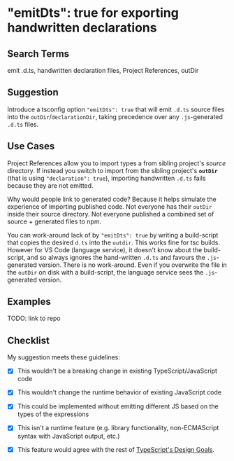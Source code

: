 # "emitDts": true for exporting handwritten declarations 

## Search Terms

emit .d.ts, handwritten declaration files, Project References, outDir

## Suggestion

Introduce a tsconfig option `"emitDts": true` that will emit `.d.ts` source files into the `outDir`/`declarationDir`, taking precedence over any `.js`-generated `.d.ts` files.

## Use Cases

Project References allow you to import types a from sibling project's _source_ directory.  If instead you switch to import from the sibling project's **`outDir`** (that is using `"declaration": true`), importing handwritten `.d.ts` fails because they are not emitted.

Why would people link to generated code?  Because it helps simulate the experience of importing published code.  Not everyone has their `outDir` inside their source directory.  Not everyone published a combined set of source + generated files to npm.

You can work-around lack of by `"emitDts": true` by writing a build-script that copies the desired `d.ts` into the `outdir`.  This works fine for tsc builds.  However for VS Code (language service), it doesn't know about the build-script, and so always ignores the hand-written `.d.ts` and favours the `.js`-generated version.  There is no work-around.  Even if you overwrite the file in the `outDir` on disk with a build-script, the language service sees the `.js`-generated version.

## Examples

TODO: link to repo

## Checklist

My suggestion meets these guidelines:

* [x] This wouldn't be a breaking change in existing TypeScript/JavaScript code
* [x] This wouldn't change the runtime behavior of existing JavaScript code
* [x] This could be implemented without emitting different JS based on the types of the expressions
* [x] This isn't a runtime feature (e.g. library functionality, non-ECMAScript syntax with JavaScript output, etc.)
* [x] This feature would agree with the rest of [TypeScript's Design Goals](https://github.com/Microsoft/TypeScript/wiki/TypeScript-Design-Goals).


